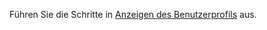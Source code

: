 Führen Sie die Schritte in [Anzeigen des Benutzerprofils](https://docs.microsoft.com/dynamics365/customer-engagement/basics/view-your-user-profile) aus.